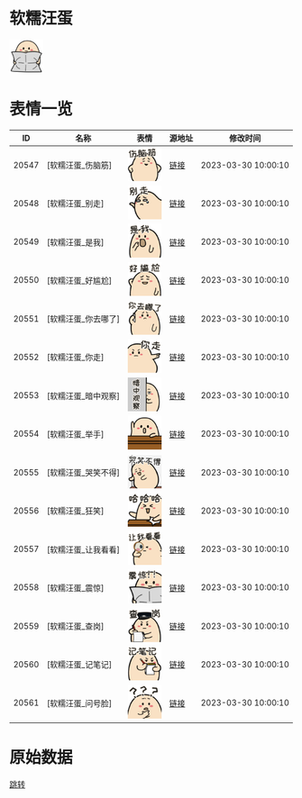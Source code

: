 # 软糯汪蛋

<img src="./cover.png" height="60" alt="cover" />

# 表情一览

|ID|名称|表情|源地址|修改时间|
|----|----|----|----|----|
|20547|[软糯汪蛋_伤脑筋]|<img src="./pic/020547_%5B软糯汪蛋_伤脑筋%5D.png" height="60" alt="伤脑筋"/>|[链接](https://i0.hdslb.com/bfs/garb/2753b71deffe6699a20e6cb48289af7c9f5c1023.png)|2023-03-30 10:00:10|
|20548|[软糯汪蛋_别走]|<img src="./pic/020548_%5B软糯汪蛋_别走%5D.png" height="60" alt="别走"/>|[链接](https://i0.hdslb.com/bfs/garb/a1392accf1a68338c713c8d7a7c220df9a0500fd.png)|2023-03-30 10:00:10|
|20549|[软糯汪蛋_是我]|<img src="./pic/020549_%5B软糯汪蛋_是我%5D.png" height="60" alt="是我"/>|[链接](https://i0.hdslb.com/bfs/garb/577bc9ec8310ae916e8f1d7dbec95bf7ae7445a0.png)|2023-03-30 10:00:10|
|20550|[软糯汪蛋_好尴尬]|<img src="./pic/020550_%5B软糯汪蛋_好尴尬%5D.png" height="60" alt="好尴尬"/>|[链接](https://i0.hdslb.com/bfs/garb/f9fc62565862005c3ccadf229cd6d6faaf79b702.png)|2023-03-30 10:00:10|
|20551|[软糯汪蛋_你去哪了]|<img src="./pic/020551_%5B软糯汪蛋_你去哪了%5D.png" height="60" alt="你去哪了"/>|[链接](https://i0.hdslb.com/bfs/garb/c1bd373aecc81f88fc247a8f9ea15844e7ed591e.png)|2023-03-30 10:00:10|
|20552|[软糯汪蛋_你走]|<img src="./pic/020552_%5B软糯汪蛋_你走%5D.png" height="60" alt="你走"/>|[链接](https://i0.hdslb.com/bfs/garb/c0994cb87aace0ca428cb260ba52af13e7706521.png)|2023-03-30 10:00:10|
|20553|[软糯汪蛋_暗中观察]|<img src="./pic/020553_%5B软糯汪蛋_暗中观察%5D.png" height="60" alt="暗中观察"/>|[链接](https://i0.hdslb.com/bfs/garb/d8de4a48b2c005c4fc3e0a2e9f1122e4f697161f.png)|2023-03-30 10:00:10|
|20554|[软糯汪蛋_举手]|<img src="./pic/020554_%5B软糯汪蛋_举手%5D.png" height="60" alt="举手"/>|[链接](https://i0.hdslb.com/bfs/garb/a83a909e79c673f31c2e2b4155863ca01a64f7be.png)|2023-03-30 10:00:10|
|20555|[软糯汪蛋_哭笑不得]|<img src="./pic/020555_%5B软糯汪蛋_哭笑不得%5D.png" height="60" alt="哭笑不得"/>|[链接](https://i0.hdslb.com/bfs/garb/5a755257eb0d1787835965bdfcb1d0e2de85ad66.png)|2023-03-30 10:00:10|
|20556|[软糯汪蛋_狂笑]|<img src="./pic/020556_%5B软糯汪蛋_狂笑%5D.png" height="60" alt="狂笑"/>|[链接](https://i0.hdslb.com/bfs/garb/b660d3a36edac00612a57f20256e404a96125f2b.png)|2023-03-30 10:00:10|
|20557|[软糯汪蛋_让我看看]|<img src="./pic/020557_%5B软糯汪蛋_让我看看%5D.png" height="60" alt="让我看看"/>|[链接](https://i0.hdslb.com/bfs/garb/1540697e6e5f0d7d7b4e6f24b51571ed3a14d9d3.png)|2023-03-30 10:00:10|
|20558|[软糯汪蛋_震惊]|<img src="./pic/020558_%5B软糯汪蛋_震惊%5D.png" height="60" alt="震惊"/>|[链接](https://i0.hdslb.com/bfs/garb/450d8aad62a1e7fbf45fcb0aa2baa3f26f1b75f0.png)|2023-03-30 10:00:10|
|20559|[软糯汪蛋_查岗]|<img src="./pic/020559_%5B软糯汪蛋_查岗%5D.png" height="60" alt="查岗"/>|[链接](https://i0.hdslb.com/bfs/garb/c78ea9cd66ada6c19aa00d067a44a321050dcda7.png)|2023-03-30 10:00:10|
|20560|[软糯汪蛋_记笔记]|<img src="./pic/020560_%5B软糯汪蛋_记笔记%5D.png" height="60" alt="记笔记"/>|[链接](https://i0.hdslb.com/bfs/garb/e00d07517de433a02d7311a5dfdd248ca32224ff.png)|2023-03-30 10:00:10|
|20561|[软糯汪蛋_问号脸]|<img src="./pic/020561_%5B软糯汪蛋_问号脸%5D.png" height="60" alt="问号脸"/>|[链接](https://i0.hdslb.com/bfs/garb/96daeddd47afcc7d1e55ecd8ee5f92f0b1b3bfc0.png)|2023-03-30 10:00:10|

# 原始数据

[跳转](./raw.json)


